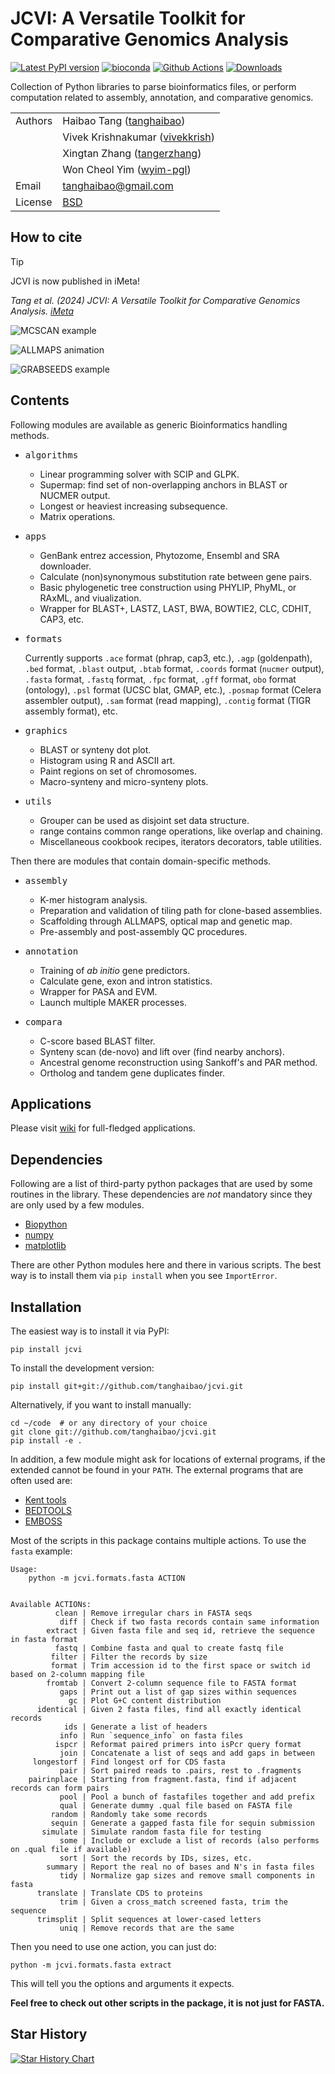 # JCVI: A Versatile Toolkit for Comparative Genomics Analysis

[![Latest PyPI version](https://img.shields.io/pypi/v/jcvi.svg)](https://pypi.python.org/pypi/jcvi)
[![bioconda](https://img.shields.io/badge/install%20with-bioconda-brightgreen.svg?style=flat)](http://bioconda.github.io/recipes/jcvi/README.html?highlight=jcvi)
[![Github Actions](https://github.com/tanghaibao/jcvi/workflows/build/badge.svg)](https://github.com/tanghaibao/jcvi/actions)
[![Downloads](https://pepy.tech/badge/jcvi)](https://pepy.tech/project/jcvi)

Collection of Python libraries to parse bioinformatics files, or perform
computation related to assembly, annotation, and comparative genomics.

|         |                                                                  |
| ------- | ---------------------------------------------------------------- |
| Authors | Haibao Tang ([tanghaibao](http://github.com/tanghaibao))         |
|         | Vivek Krishnakumar ([vivekkrish](https://github.com/vivekkrish)) |
|         | Xingtan Zhang ([tangerzhang](https://github.com/tangerzhang))    |
|         | Won Cheol Yim ([wyim-pgl](https://github.com/wyim-pgl))          |
| Email   | <tanghaibao@gmail.com>                                           |
| License | [BSD](http://creativecommons.org/licenses/BSD/)                  |

## How to cite

> [!TIP]
> JCVI is now published in iMeta!
>
> _Tang et al. (2024) JCVI: A Versatile Toolkit for Comparative Genomics
> Analysis. [iMeta](https://doi.org/10.1002/imt2.211)_

![MCSCAN example](https://www.dropbox.com/s/9vl3ys3ndvimg4c/grape-peach-cacao.png?raw=1)

![ALLMAPS animation](https://www.dropbox.com/s/jfs8xavcxix37se/ALLMAPS.gif?raw=1)

![GRABSEEDS example](https://www.dropbox.com/s/yu9ehsi6sqifuaa/bluredges.png?raw=1)

## Contents

Following modules are available as generic Bioinformatics handling
methods.

- <kbd>algorithms</kbd>

  - Linear programming solver with SCIP and GLPK.
  - Supermap: find set of non-overlapping anchors in BLAST or NUCMER output.
  - Longest or heaviest increasing subsequence.
  - Matrix operations.

- <kbd>apps</kbd>

  - GenBank entrez accession, Phytozome, Ensembl and SRA downloader.
  - Calculate (non)synonymous substitution rate between gene pairs.
  - Basic phylogenetic tree construction using PHYLIP, PhyML, or RAxML, and viualization.
  - Wrapper for BLAST+, LASTZ, LAST, BWA, BOWTIE2, CLC, CDHIT, CAP3, etc.

- <kbd>formats</kbd>

  Currently supports `.ace` format (phrap, cap3, etc.), `.agp`
  (goldenpath), `.bed` format, `.blast` output, `.btab` format,
  `.coords` format (`nucmer` output), `.fasta` format, `.fastq`
  format, `.fpc` format, `.gff` format, `obo` format (ontology),
  `.psl` format (UCSC blat, GMAP, etc.), `.posmap` format (Celera
  assembler output), `.sam` format (read mapping), `.contig`
  format (TIGR assembly format), etc.

- <kbd>graphics</kbd>

  - BLAST or synteny dot plot.
  - Histogram using R and ASCII art.
  - Paint regions on set of chromosomes.
  - Macro-synteny and micro-synteny plots.

- <kbd>utils</kbd>
  - Grouper can be used as disjoint set data structure.
  - range contains common range operations, like overlap
    and chaining.
  - Miscellaneous cookbook recipes, iterators decorators,
    table utilities.

Then there are modules that contain domain-specific methods.

- <kbd>assembly</kbd>

  - K-mer histogram analysis.
  - Preparation and validation of tiling path for clone-based assemblies.
  - Scaffolding through ALLMAPS, optical map and genetic map.
  - Pre-assembly and post-assembly QC procedures.

- <kbd>annotation</kbd>

  - Training of _ab initio_ gene predictors.
  - Calculate gene, exon and intron statistics.
  - Wrapper for PASA and EVM.
  - Launch multiple MAKER processes.

- <kbd>compara</kbd>
  - C-score based BLAST filter.
  - Synteny scan (de-novo) and lift over (find nearby anchors).
  - Ancestral genome reconstruction using Sankoff's and PAR method.
  - Ortholog and tandem gene duplicates finder.

## Applications

Please visit [wiki](https://github.com/tanghaibao/jcvi/wiki) for
full-fledged applications.

## Dependencies

Following are a list of third-party python packages that are used by
some routines in the library. These dependencies are _not_ mandatory
since they are only used by a few modules.

- [Biopython](http://www.biopython.org)
- [numpy](http://numpy.scipy.org)
- [matplotlib](http://matplotlib.org/)

There are other Python modules here and there in various scripts. The
best way is to install them via `pip install` when you see
`ImportError`.

## Installation

The easiest way is to install it via PyPI:

```console
pip install jcvi
```

To install the development version:

```console
pip install git+git://github.com/tanghaibao/jcvi.git
```

Alternatively, if you want to install manually:

```console
cd ~/code  # or any directory of your choice
git clone git://github.com/tanghaibao/jcvi.git
pip install -e .
```

In addition, a few module might ask for locations of external programs,
if the extended cannot be found in your `PATH`. The external programs
that are often used are:

- [Kent tools](http://hgdownload.cse.ucsc.edu/admin/jksrc.zip)
- [BEDTOOLS](http://code.google.com/p/bedtools/)
- [EMBOSS](http://emboss.sourceforge.net/)

Most of the scripts in this package contains multiple actions. To use
the `fasta` example:

```console
Usage:
    python -m jcvi.formats.fasta ACTION


Available ACTIONs:
          clean | Remove irregular chars in FASTA seqs
           diff | Check if two fasta records contain same information
        extract | Given fasta file and seq id, retrieve the sequence in fasta format
          fastq | Combine fasta and qual to create fastq file
         filter | Filter the records by size
         format | Trim accession id to the first space or switch id based on 2-column mapping file
        fromtab | Convert 2-column sequence file to FASTA format
           gaps | Print out a list of gap sizes within sequences
             gc | Plot G+C content distribution
      identical | Given 2 fasta files, find all exactly identical records
            ids | Generate a list of headers
           info | Run `sequence_info` on fasta files
          ispcr | Reformat paired primers into isPcr query format
           join | Concatenate a list of seqs and add gaps in between
     longestorf | Find longest orf for CDS fasta
           pair | Sort paired reads to .pairs, rest to .fragments
    pairinplace | Starting from fragment.fasta, find if adjacent records can form pairs
           pool | Pool a bunch of fastafiles together and add prefix
           qual | Generate dummy .qual file based on FASTA file
         random | Randomly take some records
         sequin | Generate a gapped fasta file for sequin submission
       simulate | Simulate random fasta file for testing
           some | Include or exclude a list of records (also performs on .qual file if available)
           sort | Sort the records by IDs, sizes, etc.
        summary | Report the real no of bases and N's in fasta files
           tidy | Normalize gap sizes and remove small components in fasta
      translate | Translate CDS to proteins
           trim | Given a cross_match screened fasta, trim the sequence
      trimsplit | Split sequences at lower-cased letters
           uniq | Remove records that are the same
```

Then you need to use one action, you can just do:

```console
python -m jcvi.formats.fasta extract
```

This will tell you the options and arguments it expects.

**Feel free to check out other scripts in the package, it is not just
for FASTA.**

## Star History

[![Star History
Chart](https://api.star-history.com/svg?repos=tanghaibao/jcvi&type=Date)](https://star-history.com/#tanghaibao/jcvi&Date)
